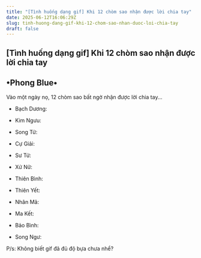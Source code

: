 ```yaml
---
title: "[Tình huống dạng gif] Khi 12 chòm sao nhận được lời chia tay"
date: 2025-06-12T16:06:29Z
slug: tinh-huong-dang-gif-khi-12-chom-sao-nhan-duoc-loi-chia-tay
draft: false
---
```


## [Tình huống dạng gif] Khi 12 chòm sao nhận được lời chia tay

## •Phong Blue•

Vào một ngày nọ, 12 chòm sao bất ngờ nhận được lời chia tay...
 
 
 
- Bạch Dương:
 
 

 
 
- Kim Ngưu:
 
 

 
 
- Song Tử:
 
 

 
 
- Cự Giải:
 
 

 
 
- Sư Tử:
 
 

 
 
- Xử Nữ:
 
 

 
 
- Thiên Bình:
 
 

 
 
- Thiên Yết:
 
 

 
 
- Nhân Mã:
 
 

 
 
- Ma Kết:
 
 

 
 
- Bảo Bình:
 
 

 
 
- Song Ngư:
 
 

 
 
 
 
 
P/s: Không biết gif đã đủ độ bựa chưa nhể?